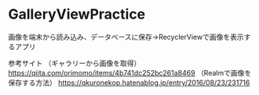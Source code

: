# GalleryViewPractice
画像を端末から読み込み、データベースに保存→RecyclerViewで画像を表示するアプリ

参考サイト
（ギャラリーから画像を取得）
https://qiita.com/orimomo/items/4b741dc252bc261a8469
（Realmで画像を保存する方法）
https://qkuronekop.hatenablog.jp/entry/2016/08/23/231716
